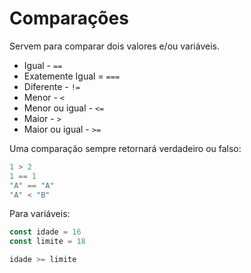 # Comparações

Servem para comparar dois valores e/ou variáveis.

- Igual - `==`
- Exatemente Igual = `===`
- Diferente - `!=`
- Menor - `<`
- Menor ou igual - `<=`
- Maior - `>`
- Maior ou igual - `>=`

Uma comparação sempre retornará verdadeiro ou falso:

```javascript
1 > 2
1 == 1
"A" == "A"
"A" < "B"
```

Para variáveis:

```javascript
const idade = 16
const limite = 18

idade >= limite
```
